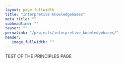 ```yaml
---
layout: page-fullwidth
title: "Interpretive Knowledgebases"
meta_title: ""
subheadline: ""
teaser: ""
permalink: "/projects/interpretive_knowledgebases/"
header:
   image_fullwidth: ""
---
```



TEST OF THE PRINCIPLES PAGE
